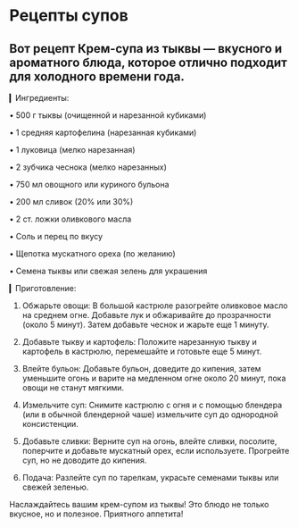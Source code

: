 # Рецепты супов

## Вот рецепт Крем-супа из тыквы — вкусного и ароматного блюда, которое отлично подходит для холодного времени года.

▎Ингредиенты:

• 500 г тыквы (очищенной и нарезанной кубиками)

• 1 средняя картофелина (нарезанная кубиками)

• 1 луковица (мелко нарезанная)

• 2 зубчика чеснока (мелко нарезанных)

• 750 мл овощного или куриного бульона

• 200 мл сливок (20% или 30%)

• 2 ст. ложки оливкового масла

• Соль и перец по вкусу

• Щепотка мускатного ореха (по желанию)

• Семена тыквы или свежая зелень для украшения

▎Приготовление:

1. Обжарьте овощи: В большой кастрюле разогрейте оливковое масло на среднем огне. Добавьте лук и обжаривайте до прозрачности (около 5 минут). Затем добавьте чеснок и жарьте еще 1 минуту.

2. Добавьте тыкву и картофель: Положите нарезанную тыкву и картофель в кастрюлю, перемешайте и готовьте еще 5 минут.

3. Влейте бульон: Добавьте бульон, доведите до кипения, затем уменьшите огонь и варите на медленном огне около 20 минут, пока овощи не станут мягкими.

4. Измельчите суп: Снимите кастрюлю с огня и с помощью блендера (или в обычной блендерной чаше) измельчите суп до однородной консистенции.

5. Добавьте сливки: Верните суп на огонь, влейте сливки, посолите, поперчите и добавьте мускатный орех, если используете. Прогрейте суп, но не доводите до кипения.

6. Подача: Разлейте суп по тарелкам, украсьте семенами тыквы или свежей зеленью.

Наслаждайтесь вашим крем-супом из тыквы! Это блюдо не только вкусное, но и полезное. Приятного аппетита!